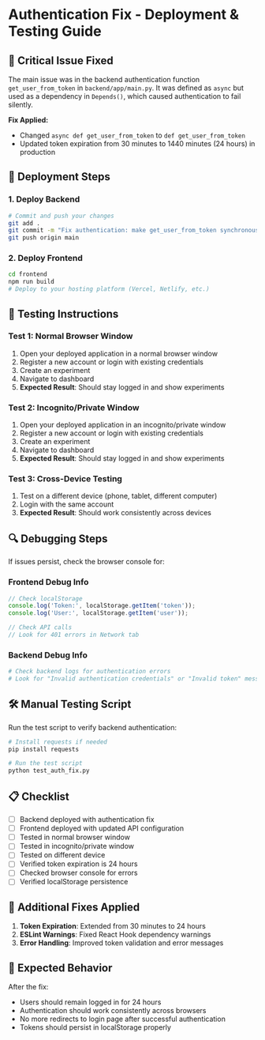# Authentication Fix - Deployment & Testing Guide

## 🚨 Critical Issue Fixed

The main issue was in the backend authentication function `get_user_from_token` in `backend/app/main.py`. It was defined as `async` but used as a dependency in `Depends()`, which caused authentication to fail silently.

**Fix Applied:**
- Changed `async def get_user_from_token` to `def get_user_from_token`
- Updated token expiration from 30 minutes to 1440 minutes (24 hours) in production

## 🚀 Deployment Steps

### 1. Deploy Backend
```bash
# Commit and push your changes
git add .
git commit -m "Fix authentication: make get_user_from_token synchronous and extend token expiration"
git push origin main
```

### 2. Deploy Frontend
```bash
cd frontend
npm run build
# Deploy to your hosting platform (Vercel, Netlify, etc.)
```

## 🧪 Testing Instructions

### Test 1: Normal Browser Window
1. Open your deployed application in a normal browser window
2. Register a new account or login with existing credentials
3. Create an experiment
4. Navigate to dashboard
5. **Expected Result**: Should stay logged in and show experiments

### Test 2: Incognito/Private Window
1. Open your deployed application in an incognito/private window
2. Register a new account or login with existing credentials
3. Create an experiment
4. Navigate to dashboard
5. **Expected Result**: Should stay logged in and show experiments

### Test 3: Cross-Device Testing
1. Test on a different device (phone, tablet, different computer)
2. Login with the same account
3. **Expected Result**: Should work consistently across devices

## 🔍 Debugging Steps

If issues persist, check the browser console for:

### Frontend Debug Info
```javascript
// Check localStorage
console.log('Token:', localStorage.getItem('token'));
console.log('User:', localStorage.getItem('user'));

// Check API calls
// Look for 401 errors in Network tab
```

### Backend Debug Info
```bash
# Check backend logs for authentication errors
# Look for "Invalid authentication credentials" or "Invalid token" messages
```

## 🛠️ Manual Testing Script

Run the test script to verify backend authentication:

```bash
# Install requests if needed
pip install requests

# Run the test script
python test_auth_fix.py
```

## 📋 Checklist

- [ ] Backend deployed with authentication fix
- [ ] Frontend deployed with updated API configuration
- [ ] Tested in normal browser window
- [ ] Tested in incognito/private window
- [ ] Tested on different device
- [ ] Verified token expiration is 24 hours
- [ ] Checked browser console for errors
- [ ] Verified localStorage persistence

## 🔧 Additional Fixes Applied

1. **Token Expiration**: Extended from 30 minutes to 24 hours
2. **ESLint Warnings**: Fixed React Hook dependency warnings
3. **Error Handling**: Improved token validation and error messages

## 🎯 Expected Behavior

After the fix:
- Users should remain logged in for 24 hours
- Authentication should work consistently across browsers
- No more redirects to login page after successful authentication
- Tokens should persist in localStorage properly 